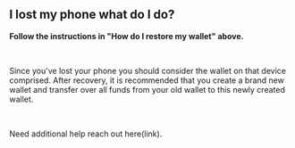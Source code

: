 ## I lost my phone what do I do?

**Follow the instructions in "How do I restore my wallet" above.**

&nbsp;

Since you've lost your phone you should consider the wallet on that device comprised. After recovery, it is recommended that you create a brand new wallet and transfer over all 
funds from your old wallet to this newly created wallet. 

&nbsp;

Need additional help reach out here(link).
